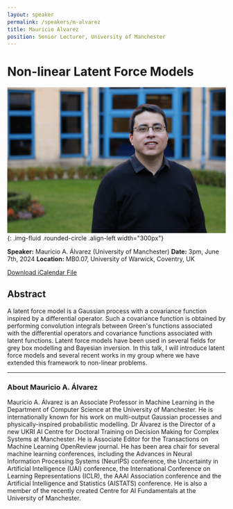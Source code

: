 ```yaml
---
layout: speaker
permalink: /speakers/m-alvarez
title: Mauricio Alvarez
position: Senior Lecturer, University of Manchester
---
```


# Non-linear Latent Force Models

![Mauricio Alvarez](/assets/img/malvarez.jpg){: .img-fluid .rounded-circle .align-left width="300px"}

**Speaker:** Mauricio A. Álvarez  (University of Manchester)
**Date:** 3pm, June 7th, 2024
**Location:** MB0.07, University of Warwick, Coventry, UK

[Download iCalendar File](/assets/ics/event.ics)

## Abstract

A latent force model is a Gaussian process with a covariance function inspired by a differential operator. Such a covariance function is obtained by performing convolution integrals between Green's functions associated with the differential operators and covariance functions associated with latent functions. Latent force models have been used in several fields for grey box modelling and Bayesian inversion. In this talk, I will introduce latent force models and several recent works in my group where we have extended this framework to non-linear problems. 

---

### About Mauricio A. Álvarez 

Mauricio A. Álvarez is an Associate Professor in Machine Learning in the Department of Computer Science at the University of Manchester. He is internationally known for his work on multi-output Gaussian processes and physically-inspired probabilistic modelling. Dr Álvarez is the Director of a new UKRI AI Centre for Doctoral Training on Decision Making for Complex Systems at Manchester. He is Associate Editor for the Transactions on Machine Learning OpenReview journal. He has been area chair for several machine learning conferences, including the Advances in Neural Information Processing Systems (NeurIPS) conference, the Uncertainty in Artificial Intelligence (UAI) conference, the International Conference on Learning Representations (ICLR), the AAAI Association conference and the Artificial Intelligence and Statistics (AISTATS) conference. He is also a member of the recently created Centre for AI Fundamentals at the University of Manchester. 

